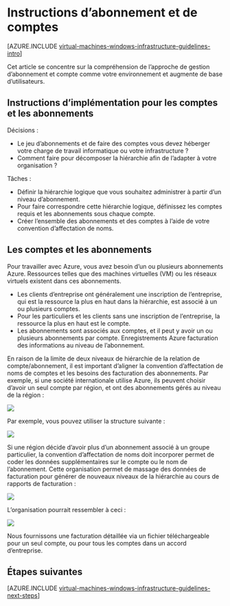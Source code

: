 <properties
    pageTitle="Abonnement et lignes directrices de comptes | Microsoft Azure"
    description="Obtenir des informations sur les directives de conception et d’implémentation clés pour les abonnements et les comptes dans Azure."
    documentationCenter=""
    services="virtual-machines-windows"
    authors="iainfoulds"
    manager="timlt"
    editor=""
    tags="azure-resource-manager"/>

<tags
    ms.service="virtual-machines-windows"
    ms.workload="infrastructure-services"
    ms.tgt_pltfrm="vm-windows"
    ms.devlang="na"
    ms.topic="article"
    ms.date="09/08/2016"
    ms.author="iainfou"/>

# <a name="subscription-and-accounts-guidelines"></a>Instructions d’abonnement et de comptes

[AZURE.INCLUDE [virtual-machines-windows-infrastructure-guidelines-intro](../../includes/virtual-machines-windows-infrastructure-guidelines-intro.md)] 

Cet article se concentre sur la compréhension de l’approche de gestion d’abonnement et compte comme votre environnement et augmente de base d’utilisateurs.


## <a name="implementation-guidelines-for-subscriptions-and-accounts"></a>Instructions d’implémentation pour les comptes et les abonnements

Décisions :

- Le jeu d’abonnements et de faire des comptes vous devez héberger votre charge de travail informatique ou votre infrastructure ?
- Comment faire pour décomposer la hiérarchie afin de l’adapter à votre organisation ?

Tâches :

- Définir la hiérarchie logique que vous souhaitez administrer à partir d’un niveau d’abonnement.
- Pour faire correspondre cette hiérarchie logique, définissez les comptes requis et les abonnements sous chaque compte.
- Créer l’ensemble des abonnements et des comptes à l’aide de votre convention d’affectation de noms.


## <a name="subscriptions-and-accounts"></a>Les comptes et les abonnements

Pour travailler avec Azure, vous avez besoin d’un ou plusieurs abonnements Azure. Ressources telles que des machines virtuelles (VM) ou les réseaux virtuels existent dans ces abonnements.

- Les clients d’entreprise ont généralement une inscription de l’entreprise, qui est la ressource la plus en haut dans la hiérarchie, est associé à un ou plusieurs comptes.
- Pour les particuliers et les clients sans une inscription de l’entreprise, la ressource la plus en haut est le compte.
- Les abonnements sont associés aux comptes, et il peut y avoir un ou plusieurs abonnements par compte. Enregistrements Azure facturation des informations au niveau de l’abonnement.

En raison de la limite de deux niveaux de hiérarchie de la relation de compte/abonnement, il est important d’aligner la convention d’affectation de noms de comptes et les besoins des facturation des abonnements. Par exemple, si une société internationale utilise Azure, ils peuvent choisir d’avoir un seul compte par région, et ont des abonnements gérés au niveau de la région :

![](./media/virtual-machines-common-infrastructure-service-guidelines/sub01.png)

Par exemple, vous pouvez utiliser la structure suivante :

![](./media/virtual-machines-common-infrastructure-service-guidelines/sub02.png)

Si une région décide d’avoir plus d’un abonnement associé à un groupe particulier, la convention d’affectation de noms doit incorporer permet de coder les données supplémentaires sur le compte ou le nom de l’abonnement. Cette organisation permet de massage des données de facturation pour générer de nouveaux niveaux de la hiérarchie au cours de rapports de facturation :

![](./media/virtual-machines-common-infrastructure-service-guidelines/sub03.png)

L’organisation pourrait ressembler à ceci :

![](./media/virtual-machines-common-infrastructure-service-guidelines/sub04.png)

Nous fournissons une facturation détaillée via un fichier téléchargeable pour un seul compte, ou pour tous les comptes dans un accord d’entreprise.


## <a name="next-steps"></a>Étapes suivantes

[AZURE.INCLUDE [virtual-machines-windows-infrastructure-guidelines-next-steps](../../includes/virtual-machines-windows-infrastructure-guidelines-next-steps.md)] 